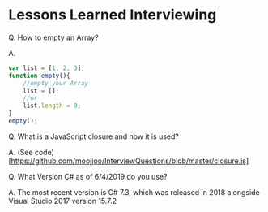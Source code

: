 # Lessons Learned Interviewing #

Q. How to empty an Array?

A.  
```JavaScript
var list = [1, 2, 3];
function empty(){
    //empty your Array
    list = [];
    //or
    list.length = 0;
}
empty();
```
Q. What is a JavaScript closure and how it is used?

A. (See code) [https://github.com/moojjoo/InterviewQuestions/blob/master/closure.js]


Q. What Version C# as of 6/4/2019 do you use?

A.  The most recent version is C# 7.3, which was released in 2018 alongside Visual Studio 2017 version 15.7.2
